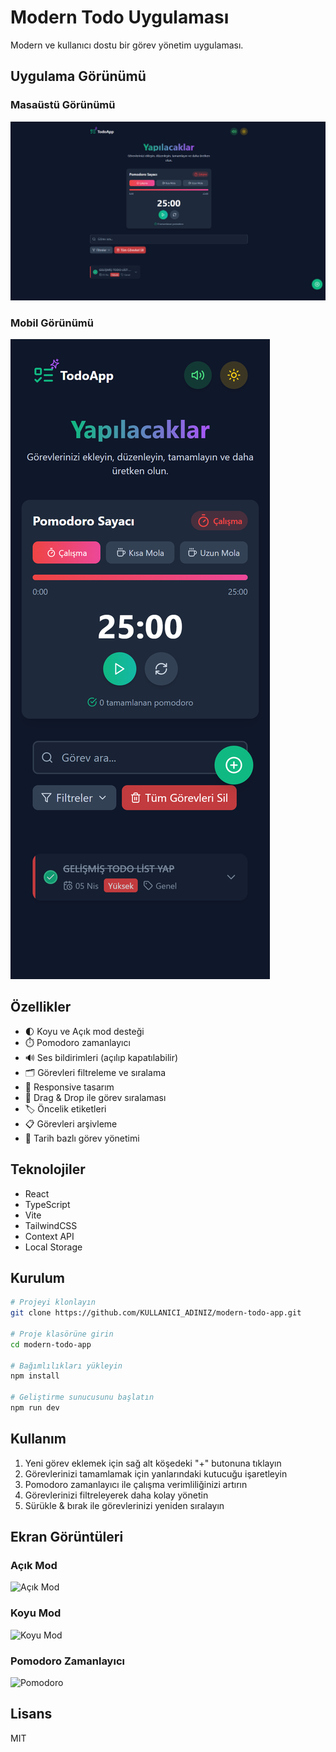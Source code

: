 # Modern Todo Uygulaması

Modern ve kullanıcı dostu bir görev yönetim uygulaması.

## Uygulama Görünümü

### Masaüstü Görünümü
![Todo App](./todo-app.png)

### Mobil Görünümü
![Todo App Mobile](./todo-app-mobile.png)

## Özellikler

- 🌓 Koyu ve Açık mod desteği
- ⏱️ Pomodoro zamanlayıcı
- 🔊 Ses bildirimleri (açılıp kapatılabilir)
- 🗂️ Görevleri filtreleme ve sıralama
- 📱 Responsive tasarım
- 🚀 Drag & Drop ile görev sıralaması
- 🏷️ Öncelik etiketleri
- 📋 Görevleri arşivleme
- 📅 Tarih bazlı görev yönetimi

## Teknolojiler

- React
- TypeScript
- Vite
- TailwindCSS
- Context API
- Local Storage

## Kurulum

```bash
# Projeyi klonlayın
git clone https://github.com/KULLANICI_ADINIZ/modern-todo-app.git

# Proje klasörüne girin
cd modern-todo-app

# Bağımlılıkları yükleyin
npm install

# Geliştirme sunucusunu başlatın
npm run dev
```

## Kullanım

1. Yeni görev eklemek için sağ alt köşedeki "+" butonuna tıklayın
2. Görevlerinizi tamamlamak için yanlarındaki kutucuğu işaretleyin
3. Pomodoro zamanlayıcı ile çalışma verimliliğinizi artırın
4. Görevlerinizi filtreleyerek daha kolay yönetin
5. Sürükle & bırak ile görevlerinizi yeniden sıralayın

## Ekran Görüntüleri

### Açık Mod
![Açık Mod](https://github.com/user/modern-todo-app/raw/main/screenshots/light-mode.png)

### Koyu Mod
![Koyu Mod](https://github.com/user/modern-todo-app/raw/main/screenshots/dark-mode.png)

### Pomodoro Zamanlayıcı
![Pomodoro](https://github.com/user/modern-todo-app/raw/main/screenshots/pomodoro.png)

## Lisans

MIT 